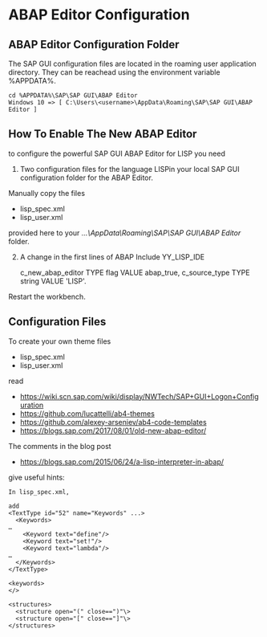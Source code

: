 # ABAP Editor Configuration

## ABAP Editor Configuration Folder

The SAP GUI configuration files are located in the roaming user application directory. They can be reachead using the environment variable %APPDATA%.
 
    cd %APPDATA%\SAP\SAP GUI\ABAP Editor
    Windows 10 => [ C:\Users\<username>\AppData\Roaming\SAP\SAP GUI\ABAP Editor ]


## How To Enable The New ABAP Editor

to configure the powerful SAP GUI ABAP Editor for LISP you need

1) Two configuration files for the language LISPin your local SAP GUI configuration folder for the ABAP Editor.

Manually copy the files

* lisp_spec.xml
* lisp_user.xml 

provided here to your _…\AppData\Roaming\SAP\SAP GUI\ABAP Editor_ folder.

2) A change in the first lines of ABAP Include YY_LISP_IDE

      c_new_abap_editor TYPE flag VALUE abap_true,
      c_source_type TYPE string VALUE 'LISP'.

Restart the workbench.

## Configuration Files

To create your own theme files

* lisp_spec.xml
* lisp_user.xml

read

* https://wiki.scn.sap.com/wiki/display/NWTech/SAP+GUI+Logon+Configuration
* https://github.com/lucattelli/ab4-themes
* https://github.com/alexey-arseniev/ab4-code-templates
* https://blogs.sap.com/2017/08/01/old-new-abap-editor/

The comments in the blog post 

* https://blogs.sap.com/2015/06/24/a-lisp-interpreter-in-abap/

give useful hints:


    In lisp_spec.xml,
    
    add
    <TextType id="52" name="Keywords" ...>
      <Keywords>
    …
        <Keyword text="define"/>
        <Keyword text="set!"/>
        <Keyword text="lambda"/>
    …
      </Keywords>
    </TextType>
    
    <keywords>
    </>
   
    <structures>
      <structure open="(" close==")"\>
      <structure open="[" close=="]"\>
    </structures>
